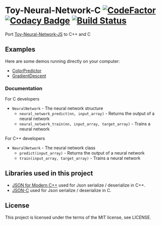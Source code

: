 # Toy-Neural-Network-C [![CodeFactor](https://www.codefactor.io/repository/github/vnepogodin/toy-neural-network-c/badge)](https://www.codefactor.io/repository/github/vnepogodin/toy-neural-network-c) [![Codacy Badge](https://app.codacy.com/project/badge/Grade/79f9ce19cfd84b268e03ef29e1bb37c0)](https://www.codacy.com/manual/nepogodin.vlad/Neural-Network-C?utm_source=github.com&amp;utm_medium=referral&amp;utm_content=ctrlcvnigerguard/Neural-Network-C&amp;utm_campaign=Badge_Grade) [![Build Status](https://travis-ci.com/vnepogodin/Toy-Neural-Network-C.svg?branch=master)](https://travis-ci.com/vnepogodin/Toy-Neural-Network-C)

Port [Toy-Neural-Network-JS](https://github.com/CodingTrain/Toy-Neural-Network-JS) to C++ and C

## Examples
Here are some demos running directly on your computer:
* [ColorPredictor](https://github.com/vnepogodin/ColorPredictor)
* [GradientDescent](https://github.com/vnepogodin/GradientDescent)

### Documentation
 For C developers
   * `NeuralNetwork` - The neural network structure
     * `neural_network_predict(nn, input_array)` - Returns the output of a neural network
     * `neural_network_train(nn, input_array, target_array)` - Trains a neural network

 For C++ developers
   * `NeuralNetwork` - The neural network class
     * `predict(input_array)` - Returns the output of a neural network
     * `train(input_array, target_array)` - Trains a neural network

## Libraries used in this project

* [JSON for Modern C++](https://github.com/nlohmann/json) used for Json serialize / deserialize in C++.
* [JSON-C](https://github.com/json-c/json-c) used for Json serialize / deserialize in C.

## License

This project is licensed under the terms of the MIT license, see LICENSE.
